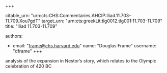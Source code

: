 +++


citable_urn: "urn:cts:CHS:Commentaries.AHCIP:Iliad.11.703-11.709.Xou7gdT"
target_urn: "urn:cts:greekLit:tlg0012.tlg001:11.703-11.709"
title: "Iliad 11.703-11.709"

authors:
- email: "frame@chs.harvard.edu"
  name: "Douglas Frame"
  username: "dframe"
+++

<p>analysis of the expansion in Nestor’s story, which relates to the Olympic celebration of 420 BC</p>